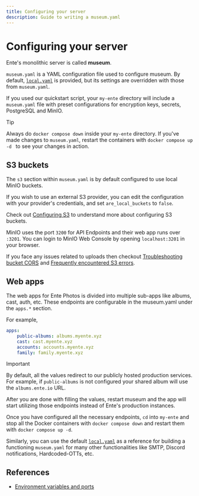 ```yaml
---
title: Configuring your server
description: Guide to writing a museum.yaml
---
```


# Configuring your server

Ente's monolithic server is called **museum**.

`museum.yaml` is a YAML configuration file used to configure museum. By default,
[`local.yaml`](https://github.com/ente-io/ente/tree/main/server/configurations/local.yaml)
is provided, but its settings are overridden with those from `museum.yaml`.

If you used our quickstart script, your `my-ente` directory will include a
`museum.yaml` file with preset configurations for encryption keys, secrets,
PostgreSQL and MinIO.

> [!TIP]
> 
> Always do `docker compose down` inside your `my-ente` directory. If you've
> made changes to `museum.yaml`, restart the containers with `docker compose up
> -d ` to see your changes in action.

## S3 buckets

The `s3` section within `museum.yaml` is by default configured to use local
MinIO buckets.

If you wish to use an external S3 provider, you can edit the configuration with
your provider's credentials, and set `are_local_buckets` to `false`.

Check out [Configuring S3](/self-hosting/guides/configuring-s3.md) to understand
more about configuring S3 buckets.

MinIO uses the port `3200` for API Endpoints and their web app runs over
`:3201`. You can login to MinIO Web Console by opening `localhost:3201` in your browser.

If you face any issues related to uploads then checkout [Troubleshooting bucket
CORS](/self-hosting/troubleshooting/bucket-cors) and [Frequently encountered S3
errors](/self-hosting/guides/configuring-s3#frequently-encountered-errors).

## Web apps

The web apps for Ente Photos is divided into multiple sub-apps like albums,
cast, auth, etc. These endpoints are configurable in the museum.yaml under the
`apps.*` section.

For example, 

```yaml
apps:
    public-albums: albums.myente.xyz
    cast: cast.myente.xyz
    accounts: accounts.myente.xyz
    family: family.myente.xyz
```

>[!IMPORTANT]
>By default, all the values redirect to our publicly hosted production services. 
>For example, if `public-albums` is not configured your shared album will 
>use the `albums.ente.io` URL.

After you are done with filling the values, restart museum and the app will
start utilizing those endpoints instead of Ente's production instances.

Once you have configured all the necessary endpoints, `cd` into `my-ente` and
stop all the Docker containers with `docker compose down` and restart them with
`docker compose up -d`. 

Similarly, you can use the default
[`local.yaml`](https://github.com/ente-io/ente/tree/main/server/configurations/local.yaml)
as a reference for building a functioning `museum.yaml` for many other
functionalities like SMTP, Discord notifications, Hardcoded-OTTs, etc.

## References

- [Environment variables and ports](/self-hosting/faq/environment)